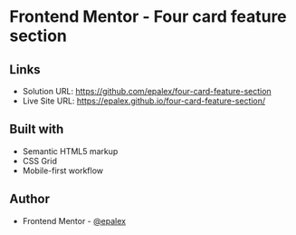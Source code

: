 # Frontend Mentor - Four card feature section

## Links

- Solution URL: https://github.com/epalex/four-card-feature-section
- Live Site URL: https://epalex.github.io/four-card-feature-section/

## Built with

- Semantic HTML5 markup
- CSS Grid
- Mobile-first workflow

## Author

- Frontend Mentor - [@epalex](https://www.frontendmentor.io/profile/epalex)
